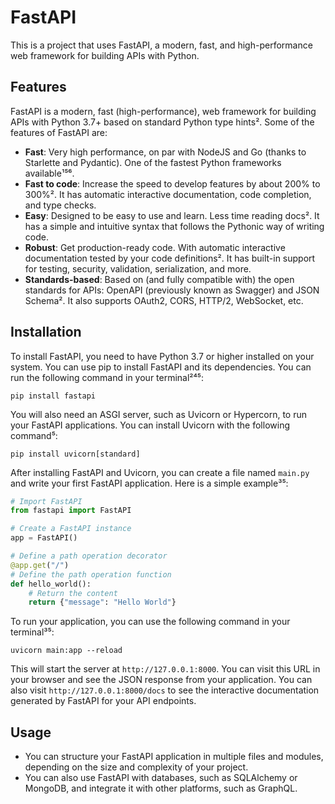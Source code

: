 
# FastAPI

This is a project that uses FastAPI, a modern, fast, and high-performance web framework for building APIs with Python.

## Features

FastAPI is a modern, fast (high-performance), web framework for building APIs with Python 3.7+ based on standard Python type hints². Some of the features of FastAPI are:

- **Fast**: Very high performance, on par with NodeJS and Go (thanks to Starlette and Pydantic). One of the fastest Python frameworks available¹⁵⁶.
- **Fast to code**: Increase the speed to develop features by about 200% to 300%². It has automatic interactive documentation, code completion, and type checks.
- **Easy**: Designed to be easy to use and learn. Less time reading docs². It has a simple and intuitive syntax that follows the Pythonic way of writing code.
- **Robust**: Get production-ready code. With automatic interactive documentation tested by your code definitions². It has built-in support for testing, security, validation, serialization, and more.
- **Standards-based**: Based on (and fully compatible with) the open standards for APIs: OpenAPI (previously known as Swagger) and JSON Schema². It also supports OAuth2, CORS, HTTP/2, WebSocket, etc.
## Installation

To install FastAPI, you need to have Python 3.7 or higher installed on your system. You can use pip to install FastAPI and its dependencies. You can run the following command in your terminal²⁴⁵:

`pip install fastapi`

You will also need an ASGI server, such as Uvicorn or Hypercorn, to run your FastAPI applications. You can install Uvicorn with the following command⁵:

`pip install uvicorn[standard]`

After installing FastAPI and Uvicorn, you can create a file named `main.py` and write your first FastAPI application. Here is a simple example³⁵:

```python
# Import FastAPI
from fastapi import FastAPI

# Create a FastAPI instance
app = FastAPI()

# Define a path operation decorator
@app.get("/")
# Define the path operation function
def hello_world():
    # Return the content
    return {"message": "Hello World"}
```

To run your application, you can use the following command in your terminal³⁵:

`uvicorn main:app --reload`

This will start the server at `http://127.0.0.1:8000`. You can visit this URL in your browser and see the JSON response from your application. You can also visit `http://127.0.0.1:8000/docs` to see the interactive documentation generated by FastAPI for your API endpoints.

## Usage
- You can structure your FastAPI application in multiple files and modules, depending on the size and complexity of your project.
- You can also use FastAPI with databases, such as SQLAlchemy or MongoDB, and integrate it with other platforms, such as GraphQL.
